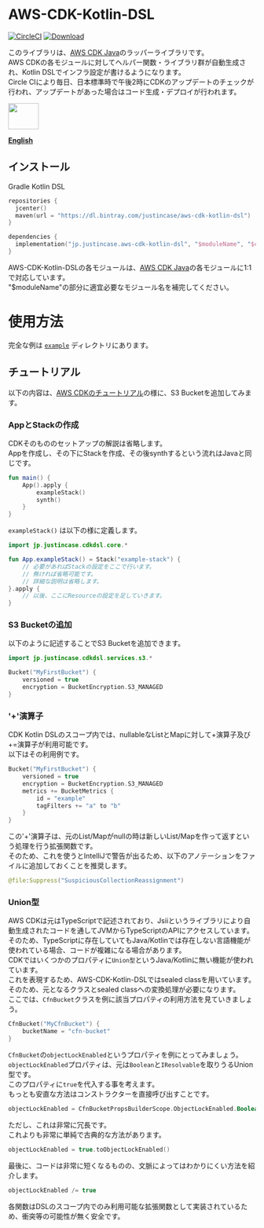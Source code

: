 # AWS-CDK-Kotlin-DSL
[![CircleCI](https://circleci.com/gh/justincase-jp/AWS-CDK-Kotlin-DSL/tree/master.svg?style=shield)](
  https://circleci.com/gh/justincase-jp/AWS-CDK-Kotlin-DSL/tree/master
)
[![Download](https://api.bintray.com/packages/justincase/aws-cdk-kotlin-dsl/core/images/download.svg)](
  https://bintray.com/justincase/aws-cdk-kotlin-dsl/core/_latestVersion
)

このライブラリは、[AWS CDK Java](https://mvnrepository.com/artifact/software.amazon.awscdk)のラッパーライブラリです。  
AWS CDKの各モジュールに対してヘルパー関数・ライブラリ群が自動生成され、Kotlin DSLでインフラ設定が書けるようになります。  
Circle CIにより毎日、日本標準時で午後2時にCDKのアップデートのチェックが行われ、アップデートがあった場合はコード生成・デプロイが行われます。  

<a href='https://bintray.com/justincase/aws-cdk-kotlin-dsl/core?source=watch' alt='Get automatic notifications about new "core" versions'>
  <img src='https://www.bintray.com/docs/images/bintray_badge_color.png' height='53' width='62'>
</a>

[**English**](README.md)


## インストール
Gradle Kotlin DSL

```kotlin
repositories {
  jcenter()
  maven(url = "https://dl.bintray.com/justincase/aws-cdk-kotlin-dsl")
}

dependencies {
  implementation("jp.justincase.aws-cdk-kotlin-dsl", "$moduleName", "$cdk_version-$dsl_version")
}
```

AWS-CDK-Kotlin-DSLの各モジュールは、[AWS CDK Java](https://mvnrepository.com/artifact/software.amazon.awscdk)の各モジュールに1:1で対応しています。  
"$moduleName"の部分に適宜必要なモジュール名を補完してください。


# 使用方法
完全な例は [`example`](example) ディレクトリにあります。

## チュートリアル
以下の内容は、[AWS CDKのチュートリアル](https://docs.aws.amazon.com/ja_jp/cdk/latest/guide/getting_started.html#hello_world_tutorial)の様に、S3 Bucketを追加してみます。
### AppとStackの作成
CDKそのもののセットアップの解説は省略します。  
Appを作成し、その下にStackを作成、その後synthするという流れはJavaと同じです。

```kotlin
fun main() {
    App().apply {
        exampleStack()
        synth()
    }
}
```

`exampleStack()` は以下の様に定義します。

```kotlin
import jp.justincase.cdkdsl.core.*

fun App.exampleStack() = Stack("example-stack") {
    // 必要があればStackの設定をここで行います。
    // 無ければ省略可能です。
    // 詳細な説明は省略します。
}.apply {
    // 以後、ここにResourceの設定を足していきます。
}
```

### S3 Bucketの追加
以下のように記述することでS3 Bucketを追加できます。

```kotlin
import jp.justincase.cdkdsl.services.s3.*

Bucket("MyFirstBucket") {
    versioned = true
    encryption = BucketEncryption.S3_MANAGED
}
```

### '+'演算子
CDK Kotlin DSLのスコープ内では、nullableなListとMapに対して+演算子及び+=演算子が利用可能です。  
以下はその利用例です。

```kotlin
Bucket("MyFirstBucket") {
    versioned = true
    encryption = BucketEncryption.S3_MANAGED
    metrics += BucketMetrics {
        id = "example"
        tagFilters += "a" to "b"
    }
}
```

この'+'演算子は、元のList/Mapがnullの時は新しいList/Mapを作って返すという処理を行う拡張関数です。  
そのため、これを使うとIntelliJで警告が出るため、以下のアノテーションをファイルに追加しておくことを推奨します。

```kotlin
@file:Suppress("SuspiciousCollectionReassignment")
```

### Union型
AWS CDKは元はTypeScriptで記述されており、Jsiiというライブラリにより自動生成されたコードを通してJVMからTypeScriptのAPIにアクセスしています。  
そのため、TypeScriptに存在していてもJava/Kotlinでは存在しない言語機能が使われている場合、コードが複雑になる場合があります。  
CDKではいくつかのプロパティに`Union型`というJava/Kotlinに無い機能が使われています。  
これを表現するため、AWS-CDK-Kotlin-DSLではsealed classを用いています。  
そのため、元となるクラスとsealed classへの変換処理が必要になります。  
ここでは、`CfnBucket`クラスを例に該当プロパティの利用方法を見ていきましょう。

```kotlin
CfnBucket("MyCfnBucket") {
    bucketName = "cfn-bucket"
}
```

`CfnBucket`の`objectLockEnabled`というプロパティを例にとってみましょう。  
`objectLockEnabled`プロパティは、元は`Boolean`と`IResolvable`を取りうるUnion型です。  
このプロパティに`true`を代入する事を考えます。  
もっとも安直な方法はコンストラクターを直接呼び出すことです。

```kotlin
objectLockEnabled = CfnBucketPropsBuilderScope.ObjectLockEnabled.Boolean(true)
```

ただし、これは非常に冗長です。  
これよりも非常に単純で古典的な方法があります。  

```kotlin
objectLockEnabled = true.toObjectLockEnabled()
```

最後に、コードは非常に短くなるものの、文脈によってはわかりにくい方法を紹介します。

```kotlin
objectLockEnabled /= true
```

各関数はDSLのスコープ内でのみ利用可能な拡張関数として実装されているため、衝突等の可能性が無く安全です。
